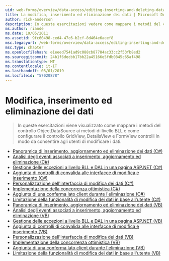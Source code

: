 ```yaml
---
uid: web-forms/overview/data-access/editing-inserting-and-deleting-data/index
title: La modifica, inserimento ed eliminazione dei dati | Microsoft Docs
author: rick-anderson
description: In queste esercitazioni vedere come mappare i metodi del controllo ObjectDataSource ai metodi di livello BLL e come configurare il controllo GridView, DetailsView e FormView co...
ms.author: riande
ms.date: 10/05/2011
ms.assetid: 9fc60498-ced4-47c6-b2cf-8d464e6aeef8
msc.legacyurl: /web-forms/overview/data-access/editing-inserting-and-deleting-data
msc.type: chapter
ms.openlocfilehash: e1eeed7541ad9c088cb87784ac33cc2f53fb8ed2
ms.sourcegitcommit: 24b1f6decbb17bb22a45166e5fdb0845c65af498
ms.translationtype: MT
ms.contentlocale: it-IT
ms.lasthandoff: 03/01/2019
ms.locfileid: "57020878"
---
```

<a name="editing-inserting-and-deleting-data"></a>Modifica, inserimento ed eliminazione dei dati
====================
> In queste esercitazioni viene visualizzato come mappare i metodi del controllo ObjectDataSource ai metodi di livello BLL e come configurare il controllo GridView, DetailsView e FormView controlli in modo da consentire agli utenti di modificare i dati.


- [Panoramica di inserimento, aggiornamento ed eliminazione dei dati (C#)](an-overview-of-inserting-updating-and-deleting-data-cs.md)
- [Analisi degli eventi associati a inserimento, aggiornamento ed eliminazione (C#)](examining-the-events-associated-with-inserting-updating-and-deleting-cs.md)
- [Gestione delle eccezioni a livello BLL e DAL in una pagina ASP.NET (C#)](handling-bll-and-dal-level-exceptions-in-an-asp-net-page-cs.md)
- [Aggiunta di controlli di convalida alle interfacce di modifica e inserimento (C#)](adding-validation-controls-to-the-editing-and-inserting-interfaces-cs.md)
- [Personalizzazione dell'interfaccia di modifica dei dati (C#)](customizing-the-data-modification-interface-cs.md)
- [Implementazione della concorrenza ottimistica (C#)](implementing-optimistic-concurrency-cs.md)
- [Aggiunta di una conferma lato client durante l'eliminazione (C#)](adding-client-side-confirmation-when-deleting-cs.md)
- [Limitazione della funzionalità di modifica dei dati in base all'utente (C#)](limiting-data-modification-functionality-based-on-the-user-cs.md)
- [Panoramica di inserimento, aggiornamento ed eliminazione dei dati (VB)](an-overview-of-inserting-updating-and-deleting-data-vb.md)
- [Analisi degli eventi associati a inserimento, aggiornamento ed eliminazione (VB)](examining-the-events-associated-with-inserting-updating-and-deleting-vb.md)
- [Gestione delle eccezioni a livello BLL e DAL in una pagina ASP.NET (VB)](handling-bll-and-dal-level-exceptions-in-an-asp-net-page-vb.md)
- [Aggiunta di controlli di convalida alle interfacce di modifica e inserimento (VB)](adding-validation-controls-to-the-editing-and-inserting-interfaces-vb.md)
- [Personalizzazione dell'interfaccia di modifica dei dati (VB)](customizing-the-data-modification-interface-vb.md)
- [Implementazione della concorrenza ottimistica (VB)](implementing-optimistic-concurrency-vb.md)
- [Aggiunta di una conferma lato client durante l'eliminazione (VB)](adding-client-side-confirmation-when-deleting-vb.md)
- [Limitazione della funzionalità di modifica dei dati in base all'utente (VB)](limiting-data-modification-functionality-based-on-the-user-vb.md)
